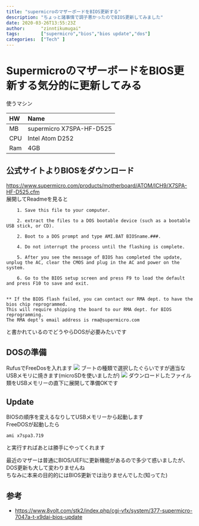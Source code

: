 ```yaml
---
title: "supermicroのマザーボードをBIOS更新する"
description: "ちょっと諸事情で調子悪かったのでBIOS更新してみました"
date: 2020-03-26T13:55:23Z
author:      "zinntikumugai"
tags:        ["supermicro","bios","bios update","dos"]
categories:  ["Tech" ]
---
```


# SupermicroのマザーボードをBIOS更新する気分的に更新してみる

使うマシン

|HW|Name|
|:-|:-|
|MB| supermicro X7SPA-HF-D525 |
| CPU | Intel Atom D252 |
| Ram | 4GB |

## 公式サイトよりBIOSをダウンロード  
https://www.supermicro.com/products/motherboard/ATOM/ICH9/X7SPA-HF-D525.cfm  
展開してReadmeを見ると
```
	1. Save this file to your computer.

	2. extract the files to a DOS bootable device (such as a bootable USB stick, or CD).

	2. Boot to a DOS prompt and type AMI.BAT BIOSname.###.

	4. Do not interrupt the process until the flashing is complete.

	5. After you see the message of BIOS has completed the update, unplug the AC, clear the CMOS and plug in the AC and power on the system.

	6. Go to the BIOS setup screen and press F9 to load the default and press F10 to save and exit.
	

** If the BIOS flash failed, you can contact our RMA dept. to have the bios chip reprogrammed.
This will require shipping the board to our RMA dept. for BIOS reprogramming.  
The RMA dept's email address is rma@supermicro.com
```
と書かれているのでどうやらDOSが必要みたいです
## DOSの準備
RufusでFreeDosを入れます
![](https://i.imgur.com/vhl0MKU.png)
ブートの種類で選択したぐらいですが適当なUSBメモリに焼きます(microSDを使いましたが)
![](https://i.imgur.com/0IC7VuB.png)
ダウンロードしたファイル類をUSBメモリーの直下に展開して準備OKです

## Update
BIOSの順序を変えるなりしてUSBメモリーから起動します  
FreeDOSが起動したら
```
ami x7spa3.719
```
と実行すればあとは勝手にやってくれます

最近のマザーは普通にBIOS/UEFIに更新機能があるので多少て惑いましたが、DOS更新も大して変わりませんね  
ちなみに本来の目的的にはBIOS更新では治りませんでした(知ってた)

## 参考
- https://www.8volt.com/stk2/index.php/cgi-vfx/system/377-supermicro-7047a-t-x9dai-bios-update

